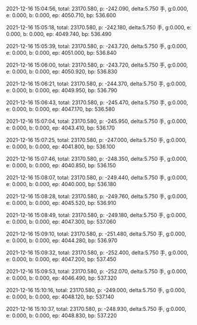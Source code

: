 2021-12-16 15:04:56, total: 23170.580, p: -242.090, delta:5.750 手, g:0.000, e: 0.000, b: 0.000, ep: 4050.710, bp: 536.600

2021-12-16 15:05:18, total: 23170.580, p: -242.180, delta:5.750 手, g:0.000, e: 0.000, b: 0.000, ep: 4049.740, bp: 536.490

2021-12-16 15:05:39, total: 23170.580, p: -243.720, delta:5.750 手, g:0.000, e: 0.000, b: 0.000, ep: 4051.000, bp: 536.840

2021-12-16 15:06:00, total: 23170.580, p: -243.720, delta:5.750 手, g:0.000, e: 0.000, b: 0.000, ep: 4050.920, bp: 536.830

2021-12-16 15:06:21, total: 23170.580, p: -244.370, delta:5.750 手, g:0.000, e: 0.000, b: 0.000, ep: 4049.950, bp: 536.790

2021-12-16 15:06:43, total: 23170.580, p: -245.470, delta:5.750 手, g:0.000, e: 0.000, b: 0.000, ep: 4047.170, bp: 536.580

2021-12-16 15:07:04, total: 23170.580, p: -245.950, delta:5.750 手, g:0.000, e: 0.000, b: 0.000, ep: 4043.410, bp: 536.170

2021-12-16 15:07:25, total: 23170.580, p: -247.000, delta:5.750 手, g:0.000, e: 0.000, b: 0.000, ep: 4041.800, bp: 536.100

2021-12-16 15:07:46, total: 23170.580, p: -248.350, delta:5.750 手, g:0.000, e: 0.000, b: 0.000, ep: 4040.850, bp: 536.150

2021-12-16 15:08:07, total: 23170.580, p: -249.440, delta:5.750 手, g:0.000, e: 0.000, b: 0.000, ep: 4040.000, bp: 536.180

2021-12-16 15:08:28, total: 23170.580, p: -249.760, delta:5.750 手, g:0.000, e: 0.000, b: 0.000, ep: 4045.520, bp: 536.910

2021-12-16 15:08:49, total: 23170.580, p: -249.180, delta:5.750 手, g:0.000, e: 0.000, b: 0.000, ep: 4047.300, bp: 537.060

2021-12-16 15:09:10, total: 23170.580, p: -251.480, delta:5.750 手, g:0.000, e: 0.000, b: 0.000, ep: 4044.280, bp: 536.970

2021-12-16 15:09:32, total: 23170.580, p: -252.400, delta:5.750 手, g:0.000, e: 0.000, b: 0.000, ep: 4047.200, bp: 537.450

2021-12-16 15:09:53, total: 23170.580, p: -252.070, delta:5.750 手, g:0.000, e: 0.000, b: 0.000, ep: 4046.490, bp: 537.320

2021-12-16 15:10:16, total: 23170.580, p: -249.000, delta:5.750 手, g:0.000, e: 0.000, b: 0.000, ep: 4048.120, bp: 537.140

2021-12-16 15:10:37, total: 23170.580, p: -248.930, delta:5.750 手, g:0.000, e: 0.000, b: 0.000, ep: 4048.830, bp: 537.220